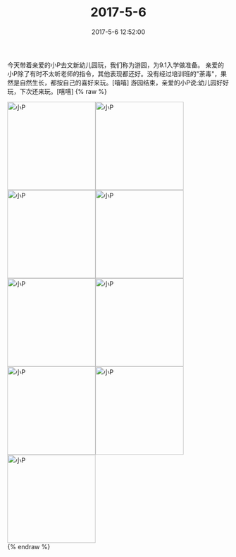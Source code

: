 ﻿---
title: 2017-5-6
date: 2017-5-6 12:52:00
tags:
categories: 妈妈
---
今天带着亲爱的小P去文新幼儿园玩，我们称为游园，为9.1入学做准备。
亲爱的小P除了有时不太听老师的指令，其他表现都还好。没有经过培训班的"荼毒"，果然是自然生长，都按自己的喜好来玩。[嘻嘻]
游园结束，亲爱的小P说:幼儿园好好玩，下次还来玩。[嘻嘻]
{% raw %}
<div style="width:500 px">
<div style="float:left; width:100 px"><img src="/images/微信图片_20171012161503.jpg" width="200" alt="小P"></div>
<div style="float:left; width:100 px"><img src="/images/微信图片_20171012161517.jpg" width="200" alt="小P"></div>
<div style="float:left; width:100 px"><img src="/images/微信图片_20171012161525.jpg" width="200" alt="小P"></div>
<div style="float:left; width:100 px"><img src="/images/微信图片_20171012161534.jpg" width="200" alt="小P"></div>
<div style="float:left; width:100 px"><img src="/images/微信图片_20171012161542.jpg" width="200" alt="小P"></div>
<div style="float:left; width:100 px"><img src="/images/微信图片_20171012161550.jpg" width="200" alt="小P"></div>
<div style="float:left; width:100 px"><img src="/images/微信图片_20171012161558.jpg" width="200" alt="小P"></div>
<div style="float:left; width:100 px"><img src="/images/微信图片_20171012161606.jpg" width="200" alt="小P"></div>
<div style="float:left; width:100 px"><img src="/images/微信图片_20171012161614.jpg" width="200" alt="小P"></div>
<div style="clear:both"></div>
</div>
{% endraw %}
